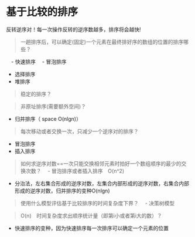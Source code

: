 # 基于比较的排序
反转逆序对！每一次操作反转的逆序数越多，排序将会越快!


> 一趟排序后，可以确定(固定)一个元素在最终排好序的数组的位置的排序哪些？

　- 快速排序
　- 冒泡排序
 - 选择排序
 - 堆排序
 
 
> 稳定的排序？

> 非原址排序(需要额外空间)？
 - 归并排序（ space O(nlgn)）

> 每次移动或者交换一次，只减少一个逆序对的排序？

 - 冒泡排序
 - 插入排序
 
> 如何求逆序对数==一次只能交换相邻元素时拍好一个数组顺序的最少的交换次数？
　- 冒泡排序或者插入排序　O(n^2)
 - 分治法，左右集合形成的逆序对数，左集合内部形成的逆序对数，右集合内部形成的逆序对数，归并排序的变种O(nlgn)

> 使用什么模型评估基于比较排序的时间复杂度下界？
　- 决策树模型

> O(n)　时间复杂度求出顺序统计量（即第i小或者第i大的数）？
 - 快速排序的变种，因为快速排序每一次排序可以确定一个元素的位置
